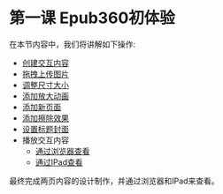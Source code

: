 # 第一课 Epub360初体验


在本节内容中，我们将讲解如下操作:

* [创建交互内容](create-book.md)
* [拖拽上传图片](lesson-1/drag-drop.md)
* [调整尺寸大小](lesson-1/resize.md)
* [添加放大动画](lesson-1/zoomin.md)
* [添加新页面](lesson-1/add-page.md)
* [添加擦除效果](lesson-1/erasing.md)
* [设置标题封面](lesson-1/title-cover.md)
* 播放交互内容
  *  [通过浏览器查看](lesson-1/play-all.md)
  *  [通过IPad查看]()

最终完成两页内容的设计制作，并通过浏览器和IPad来查看。
